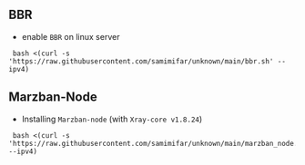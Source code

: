 ## BBR
- enable `BBR` on linux server
```
 bash <(curl -s 'https://raw.githubusercontent.com/samimifar/unknown/main/bbr.sh' --ipv4)
```
## Marzban-Node
- Installing `Marzban-node` (with `Xray-core v1.8.24`)
```
 bash <(curl -s 'https://raw.githubusercontent.com/samimifar/unknown/main/marzban_node.sh' --ipv4)
```

